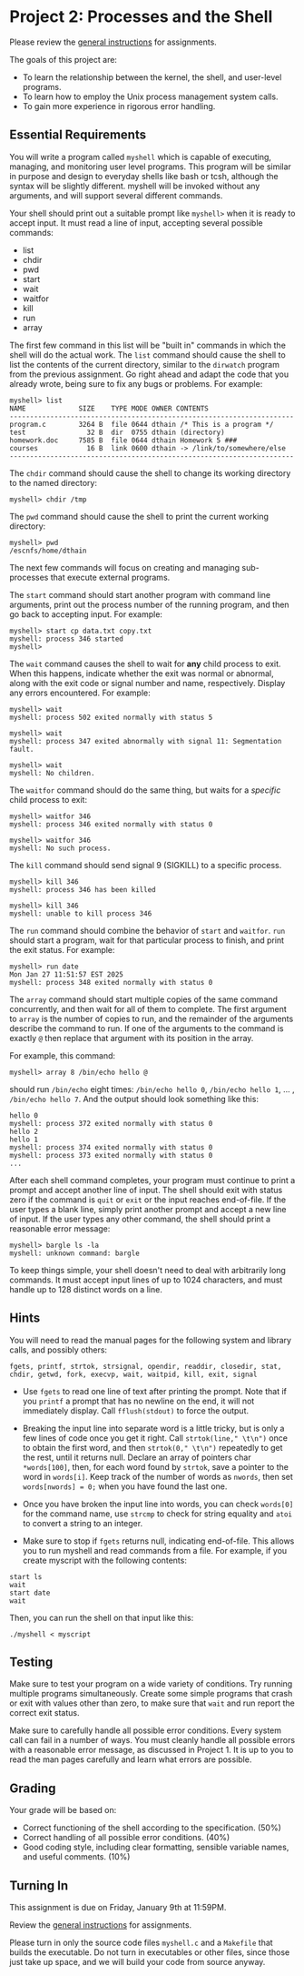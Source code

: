# Project 2: Processes and the Shell

Please review the [general instructions](general) for assignments.

The goals of this project are:
- To learn the relationship between the kernel, the shell, and user-level programs.
- To learn how to employ the Unix process management system calls.
- To gain more experience in rigorous error handling.

## Essential Requirements

You will write a program called `myshell` which is capable of executing, managing, and monitoring user level programs. This program will be similar in purpose and design to everyday shells like bash or tcsh, although the syntax will be slightly different. myshell will be invoked without any arguments, and will support several different commands.

Your shell should print out a suitable prompt like `myshell>` when it is ready to accept input.
It must read a line of input, accepting several possible commands:

- list
- chdir 
- pwd
- start
- wait
- waitfor
- kill
- run
- array

The first few command in this list will be "built in" commands in which the shell will do the actual work.  The `list` command should cause the shell to list the contents of the current directory, similar to the `dirwatch` program from the previous assignment.  Go right ahead and adapt the code that you already wrote, being sure to fix any bugs or problems.  For example:

```
myshell> list
NAME             SIZE    TYPE MODE OWNER CONTENTS
----------------------------------------------------------------------
program.c        3264 B  file 0644 dthain /* This is a program */
test               32 B  dir  0755 dthain (directory)
homework.doc     7585 B  file 0644 dthain Homework 5 ###
courses            16 B  link 0600 dthain -> /link/to/somewhere/else
----------------------------------------------------------------------
```

The `chdir` command should cause the shell to change its working directory to the named directory:

```
myshell> chdir /tmp
```

The `pwd` command should cause the shell to print the current working directory:

```
myshell> pwd
/escnfs/home/dthain
```

The next few commands will focus on creating and managing sub-processes that execute external programs.

The `start` command should start another program with command line arguments, print out the process number of the running program, and then go back to accepting input.  For example:

```
myshell> start cp data.txt copy.txt
myshell: process 346 started
myshell> 
```

The `wait` command causes the shell to wait for **any** child process to exit. When this happens, indicate whether the exit was normal or abnormal, along with the exit code or signal number and name, respectively. Display any errors encountered. For example:

```
myshell> wait
myshell: process 502 exited normally with status 5

myshell> wait
myshell: process 347 exited abnormally with signal 11: Segmentation fault.

myshell> wait
myshell: No children.
```

The `waitfor` command should do the same thing, but waits for a *specific* child process to exit:

```
myshell> waitfor 346
myshell: process 346 exited normally with status 0

myshell> waitfor 346
myshell: No such process.
```

The `kill` command should send signal 9 (SIGKILL) to a specific process.

```
myshell> kill 346
myshell: process 346 has been killed

myshell> kill 346
myshell: unable to kill process 346
```

The `run` command should combine the behavior of `start` and `waitfor`. `run` should start a program, wait for that particular process to finish, and print the exit status. For example:

```
myshell> run date
Mon Jan 27 11:51:57 EST 2025
myshell: process 348 exited normally with status 0
```

The `array` command should start multiple copies of the same command concurrently,
and then wait for all of them to complete.
The first argument to `array` is the number of copies to run, and the remainder
of the arguments describe the command to run.  If one of the arguments to the command
is exactly `@` then replace that argument with its position in the array.

For example, this command:

```
myshell> array 8 /bin/echo hello @
```

should run `/bin/echo` eight times: `/bin/echo hello 0`, `/bin/echo hello 1`, ... , `/bin/echo hello 7`.  And the output should look something like this:

```
hello 0
myshell: process 372 exited normally with status 0
hello 2
hello 1
myshell: process 374 exited normally with status 0
myshell: process 373 exited normally with status 0
...
```

After each shell command completes, your program must continue to print a prompt and accept another line of input. The shell should exit with status zero if the command is `quit` or `exit` or the input reaches end-of-file. If the user types a blank line, simply print another prompt and accept a new line of input. If the user types any other command, the shell should print a reasonable error message:

```
myshell> bargle ls -la
myshell: unknown command: bargle
```

To keep things simple, your shell doesn't need to deal with arbitrarily long commands. It must accept input lines of up to 1024 characters, and must handle up to 128 distinct words on a line.

## Hints

You will need to read the manual pages for the following system and library calls, and possibly others:

```
fgets, printf, strtok, strsignal, opendir, readdir, closedir, stat, chdir, getwd, fork, execvp, wait, waitpid, kill, exit, signal
```

- Use `fgets` to read one line of text after printing the prompt. Note that if you `printf` a prompt that has no newline on the end, it will not immediately display. Call `fflush(stdout)` to force the output.

- Breaking the input line into separate word is a little tricky, but is only a few lines of code once you get it right. Call `strtok(line," \t\n")` once to obtain the first word, and then `strtok(0," \t\n")` repeatedly to get the rest, until it returns null. Declare an array of pointers char `*words[100]`, then, for each word found by `strtok`, save a pointer to the word in `words[i]`. Keep track of the number of words as `nwords`, then set `words[nwords] = 0;` when you have found the last one.

- Once you have broken the input line into words, you can check `words[0]` for the command name, use `strcmp` to check for string equality and `atoi` to convert a string to an integer.

- Make sure to stop if `fgets` returns null, indicating end-of-file. This allows you to run myshell and read commands from a file. For example, if you create myscript with the following contents:

```
start ls
wait
start date
wait
```

Then, you can run the shell on that input like this:

```
./myshell < myscript
```

## Testing

Make sure to test your program on a wide variety of conditions. Try running multiple programs simultaneously. Create some simple programs that crash or exit with values other than zero, to make sure that `wait` and run report the correct exit status.

Make sure to carefully handle all possible error conditions. Every system call can fail in a number of ways. You must cleanly handle all possible errors with a reasonable error message, as discussed in Project 1. It is up to you to read the man pages carefully and learn what errors are possible.

## Grading

Your grade will be based on:

- Correct functioning of the shell according to the specification. (50%)
- Correct handling of all possible error conditions. (40%)
- Good coding style, including clear formatting, sensible variable names, and useful comments. (10%)

## Turning In

This assignment is due on Friday, January 9th at 11:59PM.

Review the [general instructions](general) for assignments.

Please turn in only the source code files `myshell.c` and a `Makefile` that builds the executable. Do not turn in executables or other files, since those just take up space, and we will build your code from source anyway.
